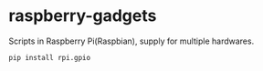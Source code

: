 raspberry-gadgets
=================

Scripts in Raspberry Pi(Raspbian), supply for multiple hardwares. 

    pip install rpi.gpio